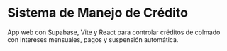 # Sistema de Manejo de Crédito

App web con Supabase, Vite y React para controlar créditos de colmado con intereses mensuales, pagos y suspensión automática.
